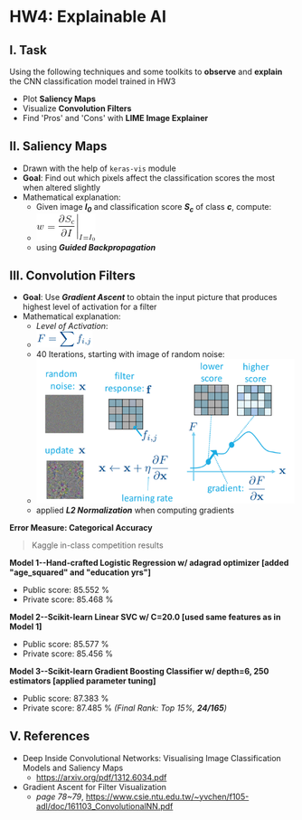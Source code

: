 # HW4: Explainable AI
## I. Task
Using the following techniques and some toolkits to **observe** and **explain** the CNN classification model trained in HW3
 * Plot **Saliency Maps**
 * Visualize **Convolution Filters**
 * Find 'Pros' and 'Cons' with **LIME Image Explainer**
 
## II. Saliency Maps
 * Drawn with the help of `keras-vis` module
 * **Goal**: Find out which pixels affect the classification scores the most when altered slightly
 * Mathematical explanation: 
     - Given image **_I<sub>0</sub>_** and classification score **_S<sub>c</sub>_** of class **_c_**, compute:  
     - ![](Equations/eq_1.gif)
     - using **_Guided Backpropagation_**
 
## III. Convolution Filters
 * **Goal**: Use **_Gradient Ascent_** to obtain the input picture that produces highest level of activation for a filter 
 * Mathematical explanation:
     - _Level of Activation_: 
     - ![](Equations/eq_2.png)
     - 40 Iterations, starting with image of random noise:
     - ![](Equations/grad_asc.png)
     - applied **_L2 Normalization_** when computing gradients
 
**Error Measure: Categorical Accuracy**  
> Kaggle in-class competition results   
>  
**Model 1--Hand-crafted Logistic Regression w/ adagrad optimizer \[added "age_squared" and "education yrs"\]**
 * Public score: 85.552 % 
 * Private score: 85.468 %
    
**Model 2--Scikit-learn Linear SVC w/ C=20.0 \[used same features as in Model 1\]**
 * Public score: 85.577 % 
 * Private score: 85.456 %
   
**Model 3--Scikit-learn Gradient Boosting Classifier w/ depth=6, 250 estimators \[applied parameter tuning\]**
 * Public score: 87.383 % 
 * Private score: 87.485 % _(Final Rank: Top 15%, **24/165**)_
 
## V. References
 * Deep Inside Convolutional Networks: Visualising Image Classification Models and Saliency Maps
     - https://arxiv.org/pdf/1312.6034.pdf
 * Gradient Ascent for Filter Visualization
     - _page 78~79_, https://www.csie.ntu.edu.tw/~yvchen/f105-adl/doc/161103_ConvolutionalNN.pdf 
